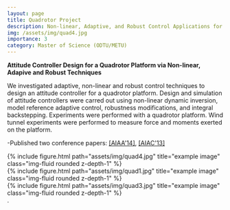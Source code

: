 ```yaml
---
layout: page
title: Quadrotor Project
description: Non-linear, Adaptive, and Robust Control Applications for Attitude Controller Design of a Quadrotor  
img: /assets/img/quad4.jpg
importance: 3
category: Master of Science (ODTU/METU)
---
```


**Attitude Controller Design for a Quadrotor Platform via Non-linear, Adapive and Robust Techniques** 

We investigated adaptive, non-linear and robust control techniques to design an attitude controller for a quadrotor platform. Design and simulation of attitude controllers were carred out using non-linear dynamic inversion, model reference adaptive control, robustness modifications, and integral backstepping. Experiments were performed with a quadrotor platform. Wind tunnel experiments were performed to measure force and moments exerted on the platform.
 
  -Published two conference papers: <a href="https://arc.aiaa.org/doi/10.2514/6.2014-2671"> [AIAA'14]</a>,  <a href="https://aiac.ae.metu.edu.tr">[AIAC'13]</a>
 

<div class="row">
    <div class="col-sm mt-3 mt-md-0">
        {% include figure.html path="assets/img/quad4.jpg" title="example image" class="img-fluid rounded z-depth-1" %}
    </div>
    <div class="col-sm mt-3 mt-md-0">
        {% include figure.html path="assets/img/quad1.jpg" title="example image" class="img-fluid rounded z-depth-1" %}
    </div>
    <div class="col-sm mt-3 mt-md-0">
        {% include figure.html path="assets/img/quad3.jpg" title="example image" class="img-fluid rounded z-depth-1" %}
    </div>
</div>
<div class="caption">
     .
</div> 
 
 
